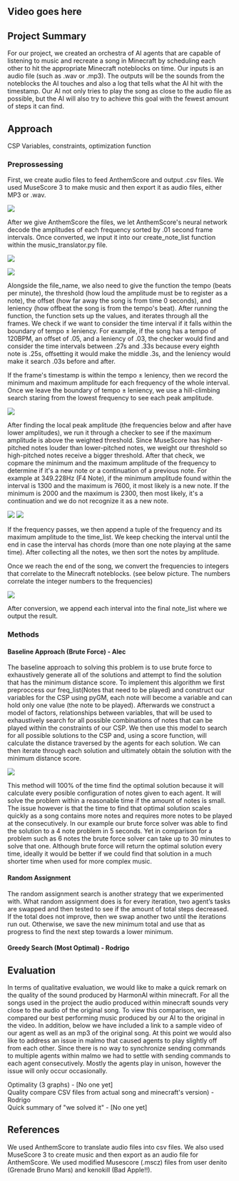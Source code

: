 ## Video goes here

## Project Summary
For our project, we created an orchestra of AI agents that are capable of listening to music and recreate a song in Minecraft by scheduling each other to hit the appropriate Minecraft noteblocks on time. Our inputs is an audio file (such as .wav or .mp3). The outputs will be the sounds from the noteblocks the AI touches and also a log that tells what the AI hit with the timestamp. Our AI not only tries to play the song as close to the audio file as possible, but the AI will also try to achieve this goal with the fewest amount of steps it can find.

## Approach
CSP Variables, constraints, optimization function  

### Preprossessing 
First, we create audio files to feed AnthemScore and output .csv files. We used MuseScore 3 to make music and then export it as audio files, either MP3 or .wav.

![](images/MuseScore.PNG)  

After we give AnthemScore the files, we let AnthemScore's neural network decode the amplitudes of each frequency sorted by .01 second frame intervals. Once converted, we input it into our create_note_list function within the music_translator.py file. 

![](images/AnthemScore.PNG)

![](images/CSV.PNG) 

Alongside the file_name, we also need to give the function the tempo (beats per minute), the threshold (how loud the amplitude must be to register as a note), the offset (how far away the song is from time 0 seconds), and leniency (how offbeat the song is from the tempo's beat). After running the function, the function sets up the values, and iterates through all the frames. We check if we want to consider the time interval if it falls within the boundary of tempo ± leniency. For example, if the song has a tempo of 120BPM, an offset of .05, and a leniency of .03, the checker would find and consider the time intervals between .27s and .33s because every eighth note is .25s, offsetting it would make the middle .3s, and the leniency would make it search .03s before and after.   

If the frame's timestamp is within the tempo ± leniency, then we record the minimum and maximum amplitude for each frequency of the whole interval. Once we leave the boundary of tempo ± leniency, we use a hill-climbing search staring from the lowest frequency to see each peak amplitude.  

![](images/Hill_search.png) 

After finding the local peak amplitude (the frequencies below and after have lower amplitudes), we run it through a checker to see if the maximum amplitude is above the weighted threshold. Since MuseScore has higher-pitched notes louder than lower-pitched notes, we weight our threshold so high-pitched notes receive a bigger threshold. After that check, we copmare the minimum and the maximum amplitude of the frequency to determine if it's a new note or a continuation of a previous note. For example at 349.228Hz (F4 Note), if the minimum amplitude found within the interval is 1300 and the maximum is 7600, it most likely is a new note. If the minimum is 2000 and the maximum is 2300, then most likely, it's a continuation and we do not recognize it as a new note.  

![](images/Pass.PNG) 
![](images/Fail.PNG) 

If the frequency passes, we then append a tuple of the frequency and its maximum amplitude to the time_list. We keep checking the interval until the end in case the interval has chords (more than one note playing at the same time). After collecting all the notes, we then sort the notes by amplitude.   

Once we reach the end of the song, we convert the frequencies to integers that correlate to the Minecraft noteblocks. (see below picture. The numbers correlate the integer numbers to the frequencies)

![](images/Freq_to_int.PNG)

After conversion, we append each interval into the final note_list where we output the result.  

### Methods
#### Baseline Approach (Brute Force) - Alec  

The baseline approach to solving this problem is to use brute force to exhaustively generate all of the solutions and attempt to find the solution that has the minimum distance score. To implement this algorithm we first preproccess our freq_list(Notes that need to be played) and construct our variables for the CSP using pyGM, each note will become a variable and can hold only one value (the note to be played). Afterwards we construct a model of factors, relationships between variables, that will be used to exhaustively search for all possible combinations of notes that can be played within the constraints of our CSP. We then use this model to search for all possible solutions to the CSP and, using a score function, will calculate the distance traversed by the agents for each solution. We can then iterate through each solution and ultimately obtain the solution with the minimum distance score. 

![](images/brute_force_test.png)

This method will 100% of the time find the optimal solution because it will calculate every posible configuration of notes given to each agent. It will solve the problem within a reasonable time if the amount of notes is small. The issue however is that the time to find that optimal solution scales quickly as a song contains more notes and requires more notes to be played at the consecutively. In our example our brute force solver was able to find the solution to a 4 note problem in 5 seconds. Yet in comparison for a problem such as 6 notes the brute force solver can take up to 30 minutes to solve that one. Although brute force will return the optimal solution every time, ideally it would be better if we could find that solution in a much shorter time when used for more complex music.

#### Random Assignment
The random assignment search is another strategy that we experimented with. What random assignment does is for every iteration, two agent’s tasks are swapped and then tested to see if the amount of total steps decreased. If the total does not improve, then we swap another two until the iterations run out. Otherwise, we save the new minimum total and use that as progress to find the next step towards a lower minimum.  
#### Greedy Search (Most Optimal) - Rodrigo  
 
## Evaluation
In terms of qualitative evaluation, we would like to make a quick remark on the quality of the sound produced by HarmonAI within minecraft. For all the songs used in the project the audio produced within minecraft sounds very close to the audio of the original song. To view this comparison, we compared our best performing music produced by our AI to the original in the video. In addition, below we have included a link to a sample video of our agent as well as an mp3 of the original song. At this point we would also like to address an issue in malmo that caused agents to play slightly off from each other. Since there is no way to synchronize sending commands to multiple agents within malmo we had to settle with sending commands to each agent consecutively. Mostly the agents play in unison, however the issue will only occur occasionally. 

Optimality (3 graphs) - [No one yet]  
Quality compare CSV files from actual song and minecraft's version) - Rodrigo  
Quick summary of "we solved it" - [No one yet]  

## References
We used AnthemScore to translate audio files into csv files. We also used MuseScore 3 to create music and then export as an audio file for AnthemScore. We used modified Musescore (.mscz) files from user denito (Grenade Bruno Mars) and kenokill (Bad Apple!!).
